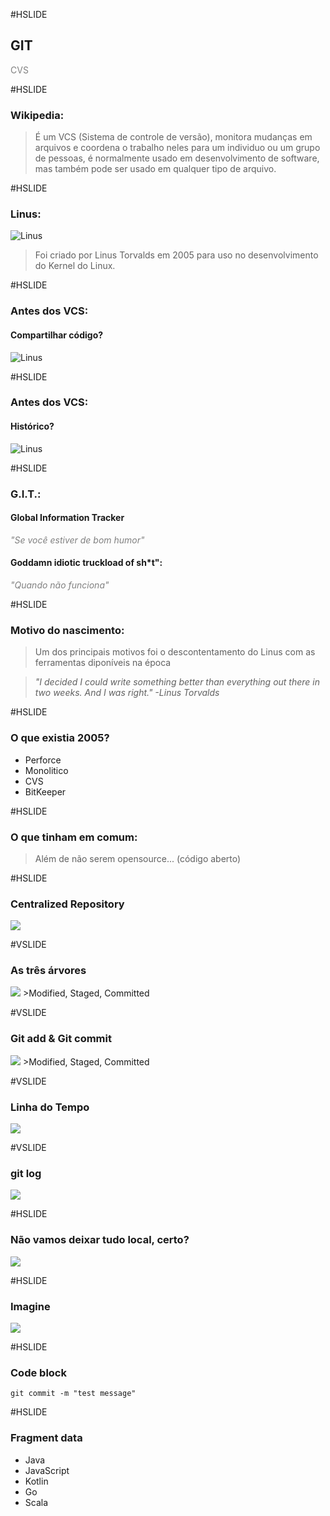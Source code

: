 #HSLIDE

## GIT

<span style="color:gray">CVS</span>

#HSLIDE
### Wikipedia:
>É um VCS (Sistema de controle de versão), monitora mudanças em arquivos e coordena o trabalho neles para um individuo ou um grupo de pessoas, é normalmente usado em desenvolvimento de software, mas também pode ser usado em qualquer tipo de arquivo.

#HSLIDE
### Linus:
![Linus](assets/LinusTorvalds.jpeg)
>Foi criado por Linus Torvalds em 2005 para uso no desenvolvimento do Kernel do Linux.

#HSLIDE
### Antes dos VCS:
#### Compartilhar código?
![Linus](assets/beforevcsflin.png)

#HSLIDE
### Antes dos VCS:
#### Histórico?
![Linus](assets/beforevcstimeline.png)

#HSLIDE
### G.I.T.:

#### Global Information Tracker
_<span style="color:gray">"Se você estiver de bom humor"</span>_


#### Goddamn idiotic truckload of sh*t":
_<span style="color:gray">"Quando não funciona"</span>_


#HSLIDE

### Motivo do nascimento:

>Um dos principais motivos foi o descontentamento do Linus com as ferramentas diponíveis na época

>_"I decided I could write something better than everything out there in two weeks. And I was right." -Linus Torvalds﻿_

#HSLIDE
### O que existia 2005?
- Perforce
- Monolitico
- CVS
- BitKeeper

#HSLIDE

### O que tinham em comum:
> Além de não serem opensource... (código aberto)

#HSLIDE

### Centralized Repository
<img src="assets/centralized-vs-distributed.png" style="max-height: 500px;"/>

#VSLIDE

### As três árvores

<img src="assets/workflow.png" style="max-height: 500px;"/>
>Modified, Staged, Committed

#VSLIDE

### Git add & Git commit

<img src="assets/commandstrees.png" style="max-height: 500px;"/>
>Modified, Staged, Committed

#VSLIDE

### Linha do Tempo

<img src="assets/timelinecommit.jpg" style="max-height: 500px;"/>

#VSLIDE

### git log

<img src="assets/gitlog.png" style="max-height: 500px;"/>

#HSLIDE

### Não vamos deixar tudo local, certo?

<img src="assets/gitpush.gif" style="max-height: 500px;"/>

#HSLIDE

### Imagine
<img src="assets/gitmergefight.gif" style="max-height: 500px;"/>

#HSLIDE

### Code block
```
git commit -m "test message"
```
#HSLIDE

### Fragment data
- Java
- JavaScript <!-- .element: class="fragment" -->
- Kotlin     <!-- .element: class="fragment" -->
- Go         <!-- .element: class="fragment" -->
- Scala      <!-- .element: class="fragment" -->
